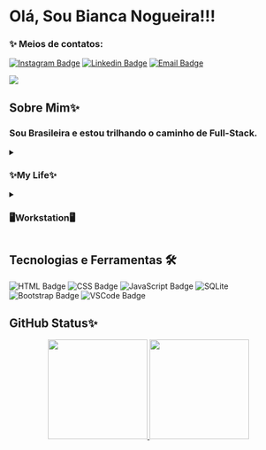 # Olá, Sou Bianca Nogueira!!!
### ✨ Meios de contatos:
[![Instagram Badge](https://img.shields.io/badge/Instagram-E4405F?style=for-the-badge&logo=instagram&logoColor=white)](https://www.instagram.com/bibi.brave/)
[![Linkedin Badge](https://img.shields.io/badge/LinkedIn-0077B5?style=for-the-badge&logo=linkedin&logoColor=white)](https://www.linkedin.com/in/bianca-nogueira-484413249/)
[![Email Badge](https://img.shields.io/badge/-Gmail-%23333?style=for-the-badge&logo=gmail&logoColor=white)](https://mail.google.com/mail/u/4/?fs=1&to=biancanogueiradasilva12@gmail.com&tf=cm)
<div>
 <a href = "https://mail.google.com/mail/u/4/?fs=1&to=biancanogueiradasilva12@gmail.com&tf=cm"><img src="https://img.shields.io/badge/-Gmail-%23333?style=for-the-badge&logo=gmail&logoColor=white"></a>
</div>
 
## Sobre Mim✨
### Sou Brasileira e estou trilhando o caminho de Full-Stack.
<details>
    <summary><h3>
     ✨My Life✨</h3></summary>
            <p>
 Não lembro exatamente quando entrei neste mundo, mas a cada dia mais me encanto. Meu conhecimento é aumentado constantemente e a cada bug que acontece uma risada é gerada, sendo que quando resolvido o problema um sorriso surgi e sempre é acompanhado do aprendizado. No momento estou a realizar um curso de Programação Web que trabalha tanto Front-end quanto Back-end. Aos poucos estou a trilhar a minha história.
 </p></details>
<details>
    <summary><h3>
     🖥️Workstation🖥️</h3></summary> 
        <ul>
            <b>SO:</b> Dual Boot(Windows 10 & Ubuntu)</br>
            <b>Code Editor:</b> VSCode.</br>
            <b>CPU:</b> E5-2640v3</br>
            <b>RAM:</b> 32Gb DDR4</br>
            <b>GPU:</b> GTX 1070 8Gb</br>
        </ul>
</details>

## Tecnologias e Ferramentas 🛠️
![HTML Badge](https://img.shields.io/badge/HTML5-E34F26?style=for-the-badge&logo=html5&logoColor=white)
![CSS Badge](https://img.shields.io/badge/CSS3-1572B6?style=for-the-badge&logo=css3&logoColor=white)
![JavaScript Badge](https://img.shields.io/badge/JavaScript-323330?style=for-the-badge&logo=javascript&logoColor=F7DF1E)
![SQLite](https://img.shields.io/badge/sqlite-%2307405e.svg?style=for-the-badge&logo=sqlite&logoColor=white)
![Bootstrap Badge](https://img.shields.io/badge/Bootstrap-563D7C?style=for-the-badge&logo=bootstrap&logoColor=white)
![VSCode Badge](https://img.shields.io/badge/VSCode-0078D4?style=for-the-badge&logo=visual%20studio%20code&logoColor=white)

 ## GitHub Status✨
    
  <div align="center">
  <a href="https://github.com/BibiBrave">
  <img height="180em" src="https://github-readme-stats.vercel.app/api?username=BibiBrave&show_icons=true&theme=midnight-purple&include_all_commits=true&count_private=true"/>
  <img height="180em" src="https://github-readme-stats.vercel.app/api/top-langs/?username=BibiBrave&layout=compact&langs_count=7&theme=midnight-purple"/>
</div>

